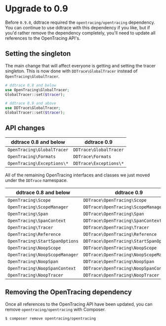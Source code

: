 # Upgrade to 0.9

Before `0.9.0`, ddtrace required the `opentracing/opentracing` dependency. You can continue to use ddtrace with this dependency if you like, but if you'd rather remove the dependency completely, you'll need to update all references to the OpenTracing API's.

## Setting the singleton

The main change that will affect everyone is getting and setting the tracer singleton. This is now done with `DDTrace\GlobalTracer` instead of `OpenTracing\GlobalTracer`.

```php
# ddtrace 0.8 and below
use OpenTracing\GlobalTracer;
GlobalTracer::set($tracer);

# ddtrace 0.9 and above
use DDTrace\GlobalTracer;
GlobalTracer::set($tracer);
```

## API changes

| ddtrace 0.8 and below      | ddtrace 0.9
| -------------------------- | ----------------------
| `OpenTracing\GlobalTracer` | `DDTrace\GlobalTracer`
| `OpenTracing\Formats`      | `DDTrace\Formats`
| `OpenTracing\Exceptions\*` | `DDTrace\Exceptions\*`

All of the remaining OpenTracing interfaces and classes we just moved under the `DDTrace` namespace.

| ddtrace 0.8 and below          | ddtrace 0.9
| ------------------------------ | --------------------------------------
| `OpenTracing\Scope`            | `DDTrace\OpenTracing\Scope`
| `OpenTracing\ScopeManager`     | `DDTrace\OpenTracing\ScopeManager`
| `OpenTracing\Span`             | `DDTrace\OpenTracing\Span`
| `OpenTracing\SpanContext`      | `DDTrace\OpenTracing\SpanContext`
| `OpenTracing\Tracer`           | `DDTrace\OpenTracing\Tracer`
| `OpenTracing\Reference`        | `DDTrace\OpenTracing\Reference`
| `OpenTracing\StartSpanOptions` | `DDTrace\OpenTracing\StartSpanOptions`
| `OpenTracing\NoopScope`        | `DDTrace\OpenTracing\NoopScope`
| `OpenTracing\NoopScopeManager` | `DDTrace\OpenTracing\NoopScopeManager`
| `OpenTracing\NoopSpan`         | `DDTrace\OpenTracing\NoopSpan`
| `OpenTracing\NoopSpanContext`  | `DDTrace\OpenTracing\NoopSpanContext`
| `OpenTracing\NoopTracer`       | `DDTrace\OpenTracing\NoopTracer`

## Removing the OpenTracing dependency

Once all references to the OpenTracing API have been updated, you can remove `opentracing/opentracing` with Composer. 

```bash
$ composer remove opentracing/opentracing
```
